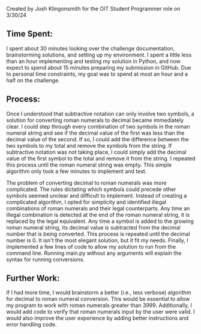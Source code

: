 Created by Josh Klingonsmith for the OIT Student Programmer role on 3/30/24
## Time Spent:
I spent about 30 minutes looking over the challenge documentation, brainstorming solutions, and setting up my environment. I spent a little less than an hour implementing and testing my solution in Python, and now expect to spend about 15 minutes preparing my submission in GitHub. Due to personal time constraints, my goal was to spend at most an hour and a half on the challenge.
## Process:
Once I understood that subtractive notation can only involve two symbols, a solution for converting roman numerals to decimal became immediately clear. I could step through every combination of two symbols in the roman numeral string and see if the decimal value of the first was less than the decimal value of the second. If so, I could add the difference between the two symbols to my total and remove the symbols from the string. If subtractive notation was not taking place, I could simply add the decimal value of the first symbol to the total and remove it from the string. I repeated this process until the roman numeral string was empty. This simple algorithm only took a few minutes to implement and test.

The problem of converting decimal to roman numerals was more complicated. The rules dictating which symbols could precede other symbols seemed unclear and difficult to implement. Instead of creating a complicated algorithm, I opted for simplicity and identified illegal combinations of roman numerals and their legal counterparts. Any time an illegal combination is detected at the end of the roman numeral string, it is replaced by the legal equivalent. Any time a symbol is added to the growing roman numeral string, its decimal value is subtracted from the decimal number that is being converted. This process is repeated until the decimal number is 0. It isn't the most elegant solution, but it fit my needs.
Finally, I implemented a few lines of code to allow my solution to run from the command line. Running main.py without any arguments will explain the syntax for running conversions.
## Further Work:
If I had more time, I would brainstorm a better (i.e., less verbose) algorithm for decimal to roman numeral conversion. This would be essential to allow my program to work with roman numerals greater than 3999. Additionally, I would add code to verify that roman numerals input by the user were valid. I would also improve the user experience by adding better instructions and error handling code.
